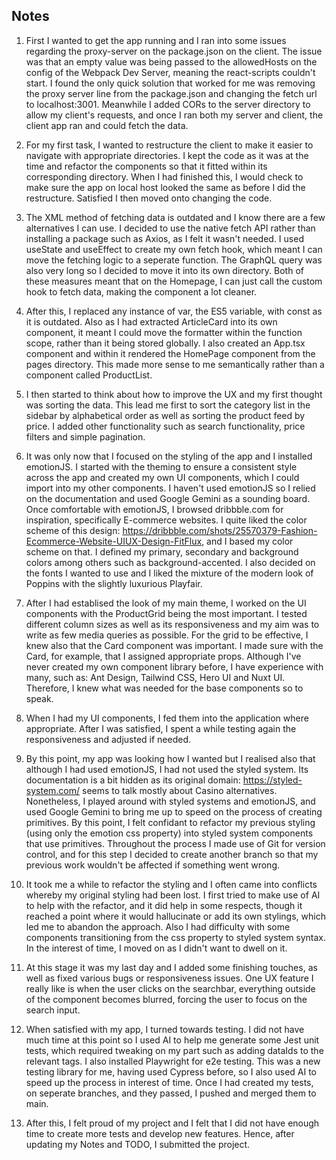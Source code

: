 ## Notes

1. First I wanted to get the app running and I ran into some issues regarding the proxy-server on the package.json on the client. The issue was that an empty value was being passed to the allowedHosts on the config of the Webpack Dev Server, meaning the react-scripts couldn't start. I found the only quick solution that worked for me was removing the proxy server line from the package.json and changing the fetch url to localhost:3001. Meanwhile I added CORs to the server directory to allow my client's requests, and once I ran both my server and client, the client app ran and could fetch the data.

2. For my first task, I wanted to restructure the client to make it easier to navigate with appropriate directories. I kept the code as it was at the time and refactor the components so that it fitted within its corresponding directory. When I had finished this, I would check to make sure the app on local host looked the same as before I did the restructure. Satisfied I then moved onto changing the code.

3. The XML method of fetching data is outdated and I know there are a few alternatives I can use. I decided to use the native fetch API rather than installing a package such as Axios, as I felt it wasn't needed. I used useState and useEffect to create my own fetch hook, which meant I can move the fetching logic to a seperate function. The GraphQL query was also very long so I decided to move it into its own directory. Both of these measures meant that on the Homepage, I can just call the custom hook to fetch data, making the component a lot cleaner.

4. After this, I replaced any instance of var, the ES5 variable, with const as it is outdated. Also as I had extracted ArticleCard into its own component, it meant I could move the formatter within the function scope, rather than it being stored globally. I also created an App.tsx component and within it rendered the HomePage component from the pages directory. This made more sense to me semantically rather than a component called ProductList.

5. I then started to think about how to improve the UX and my first thought was sorting the data. This lead me first to sort the category list in the sidebar by alphabetical order as well as sorting the product feed by price. I added other functionality such as search functionality, price filters and simple pagination.

6. It was only now that I focused on the styling of the app and I installed emotionJS. I started with the theming to ensure a consistent style across the app and created my own UI components, which I could import into my other components. I haven't used emotionJS so I relied on the documentation and used Google Gemini as a sounding board. Once comfortable with emotionJS, I browsed dribbble.com for inspiration, specifically E-commerce websites. I quite liked the color scheme of this design: https://dribbble.com/shots/25570379-Fashion-Ecommerce-Website-UIUX-Design-FitFlux, and I based my color scheme on that. I defined my primary, secondary and background colors among others such as background-accented. I also decided on the fonts I wanted to use and I liked the mixture of the modern look of Poppins with the slightly luxurious Playfair.

7. After I had establised the look of my main theme, I worked on the UI components with the ProductGrid being the most important. I tested different column sizes as well as its responsiveness and my aim was to write as few media queries as possible. For the grid to be effective, I knew also that the Card component was important. I made sure with the Card, for example, that I assigned appropriate props. Although I've never created my own component library before, I have experience with many, such as: Ant Design, Tailwind CSS, Hero UI and Nuxt UI. Therefore, I knew what was needed for the base components so to speak.

8. When I had my UI components, I fed them into the application where appropriate. After I was satisfied, I spent a while testing again the responsiveness and adjusted if needed.

9. By this point, my app was looking how I wanted but I realised also that although I had used emotionJS, I had not used the styled system. Its documentation is a bit hidden as its original domain: https://styled-system.com/ seems to talk mostly about Casino alternatives. Nonetheless, I played around with styled systems and emotionJS, and used Google Gemini to bring me up to speed on the process of creating primitives. By this point, I felt confidant to refactor my previous styling (using only the emotion css property) into styled system components that use primitives. Throughout the process I made use of Git for version control, and for this step I decided to create another branch so that my previous work wouldn't be affected if something went wrong.

10. It took me a while to refactor the styling and I often came into conflicts whereby my original styling had been lost. I first tried to make use of AI to help with the refactor, and it did help in some respects, though it reached a point where it would hallucinate or add its own stylings, which led me to abandon the approach. Also I had difficulty with some components transitioning from the css property to styled system syntax. In the interest of time, I moved on as I didn't want to dwell on it.

11. At this stage it was my last day and I added some finishing touches, as well as fixed various bugs or responsiveness issues. One UX feature I really like is when the user clicks on the searchbar, everything outside of the component becomes blurred, forcing the user to focus on the search input.

12. When satisfied with my app, I turned towards testing. I did not have much time at this point so I used AI to help me generate some Jest unit tests, which required tweaking on my part such as adding dataIds to the relevant tags. I also installed Playwright for e2e testing. This was a new testing library for me, having used Cypress before, so I also used AI to speed up the process in interest of time. Once I had created my tests, on seperate branches, and they passed, I pushed and merged them to main.

13. After this, I felt proud of my project and I felt that I did not have enough time to create more tests and develop new features. Hence, after updating my Notes and TODO, I submitted the project.
